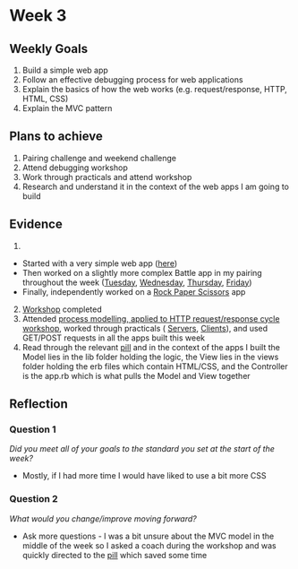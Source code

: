 # Week 3

## Weekly Goals

1. Build a simple web app
2. Follow an effective debugging process for web applications
3. Explain the basics of how the web works (e.g. request/response, HTTP, HTML, CSS)
4. Explain the MVC pattern

## Plans to achieve

1. Pairing challenge and weekend challenge
2. Attend debugging workshop
3. Work through practicals and attend workshop
4. Research and understand it in the context of the web apps I am going to build 

## Evidence

1. 
* Started with a very simple web app ([here](https://github.com/Hyan18/intro-to-the-web))
* Then worked on a slightly more complex Battle app in my pairing throughout the week ([Tuesday](https://github.com/Hyan18/battle-tue/), [Wednesday](https://github.com/IngramCapa/battle), [Thursday](https://github.com/Hyan18/Battle), [Friday](https://github.com/HarryMumford/battlegame))
* Finally, independently worked on a [Rock Paper Scissors](https://github.com/Hyan18/rps-challenge) app
2. [Workshop](https://github.com/Hyan18/skills-workshops/tree/master/week-3/debugging_2) completed
3. Attended [process modelling, applied to HTTP request/response cycle workshop](https://github.com/Hyan18/skills-workshops/tree/master/week-3/process_modelling), worked through practicals ( [Servers](https://github.com/makersacademy/skills-workshops/blob/master/practicals/servers_and_clients/servers.md), [Clients](https://github.com/makersacademy/skills-workshops/blob/master/practicals/servers_and_clients/clients.md)), and used GET/POST requests in all the apps built this week
4. Read through the relevant [pill](https://github.com/makersacademy/course/blob/master/pills/mvc.md) and in the context of the apps I built
the Model lies in the lib folder holding the logic, the View lies in the views folder holding the erb files which contain HTML/CSS, and the Controller is the app.rb which is what pulls the Model and View together

## Reflection

### Question 1

*Did you meet all of your goals to the standard you set at the start of the week?*

- Mostly, if I had more time I would have liked to use a bit more CSS

### Question 2

*What would you change/improve moving forward?*

- Ask more questions - I was a bit unsure about the MVC model in the middle of the week so I asked a coach during the workshop and was quickly directed to the [pill](https://github.com/makersacademy/course/blob/master/pills/mvc.md) which saved some time
